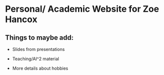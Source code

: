 # Personal/ Academic Website for Zoe Hancox

## Things to maybe add:

* Slides from presentations

* Teaching/AI^2 material

* More details about hobbies

